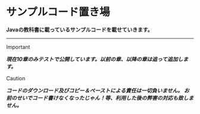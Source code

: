 # サンプルコード置き場
**Javaの教科書に載っているサンプルコードを載せていきます。**

---

>[!important] 
>***現在10章のみテストで公開しています。以前の章、以降の章は追って追加します。***

>[!caution] 
>***コードのダウンロード及びコピー＆ペーストによる責任は一切負いません。
お前のせいでコード書けなくなったじゃん！等、利用した後の弊害の対応も致しません。***
